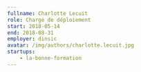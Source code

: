 ```yaml
---
fullname: Charlotte Lecuit
role: Chargé de déploiement
start: 2018-05-14
end: 2018-08-31
employer: dinsic
avatar: /img/authors/charlotte.lecuit.jpg
startups:
    - la-bonne-formation
---
```

